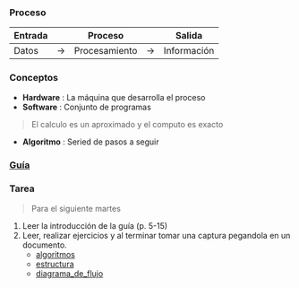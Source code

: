 ### Proceso

Entrada |  | Proceso |  | Salida
----- | -- | ------------- | -- | -----------
Datos | -> | Procesamiento | -> | Información

### Conceptos

- **Hardware** : La máquina que desarrolla el proceso
- **Software** : Conjunto de programas

> El calculo es un aproximado y el computo es exacto

- **Algoritmo** : Seried de pasos a seguir

### [Guía](https://drive.google.com/file/d/0BxRqyCGTplPfSFFGOTJCbmhEMVNjaWxvanNhblo1RkY4bHZv/view?resourcekey=0-KaJHLjJ0n84dMZSweRUIgg)

### Tarea

> Para el siguiente martes

1. Leer la introducción de la guía (p. 5-15)
2. Leer, realizar ejercicios y al terminar tomar una captura pegandola en un documento.
    - [algoritmos](http://uapas1.bunam.unam.mx/matematicas/algoritmos/) 
    - [estructura](http://uapas1.bunam.unam.mx/matematicas/estructura_algoritmo/) 
    - [diagrama_de_flujo](http://uapas1.bunam.unam.mx/matematicas/diagramas_flujo/)

